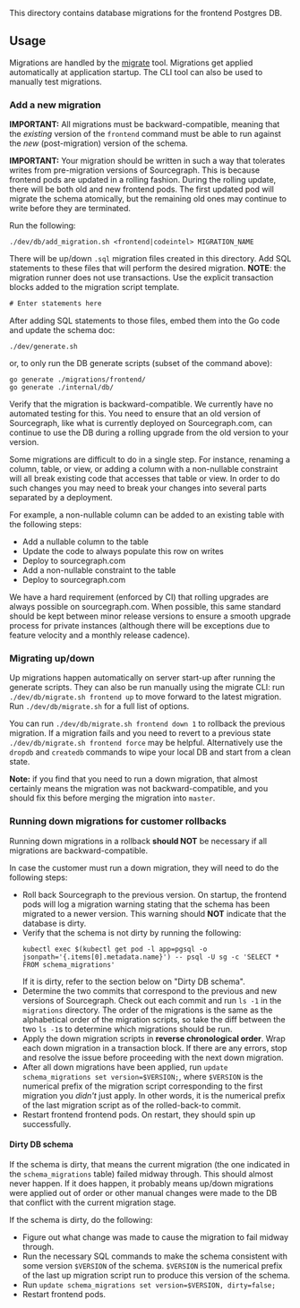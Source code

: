 This directory contains database migrations for the frontend Postgres DB.

## Usage

Migrations are handled by the [migrate](https://github.com/golang-migrate/migrate/tree/master/cmd/migrate#installation) tool. Migrations get applied automatically at application startup. The CLI tool can also be used to manually test migrations.

### Add a new migration

**IMPORTANT:** All migrations must be backward-compatible, meaning that the _existing_ version of
the `frontend` command must be able to run against the _new_ (post-migration) version of the schema.

**IMPORTANT:** Your migration should be written in such a way that tolerates writes from
pre-migration versions of Sourcegraph. This is because frontend pods are updated in a rolling
fashion. During the rolling update, there will be both old and new frontend pods. The first updated
pod will migrate the schema atomically, but the remaining old ones may continue to write before they
are terminated.

Run the following:

```
./dev/db/add_migration.sh <frontend|codeintel> MIGRATION_NAME
```

There will be up/down `.sql` migration files created in this directory. Add
SQL statements to these files that will perform the desired
migration. **NOTE**: the migration runner does not use transactions. Use the
explicit transaction blocks added to the migration script template.

```sql
# Enter statements here
```

After adding SQL statements to those files, embed them into the Go code and update the schema doc:

```
./dev/generate.sh
```

or, to only run the DB generate scripts (subset of the command above):

```
go generate ./migrations/frontend/
go generate ./internal/db/
```

Verify that the migration is backward-compatible. We currently have no automated testing for this. You need
to ensure that an old version of Sourcegraph, like what is currently deployed on Sourcegraph.com, can continue
to use the DB during a rolling upgrade from the old version to your version.

Some migrations are difficult to do in a single step. For instance, renaming a column, table, or view, or
adding a column with a non-nullable constraint will all break existing code that accesses that table or view.
In order to do such changes you may need to break your changes into several parts separated by a deployment.

For example, a non-nullable column can be added to an existing table with the following steps:

- Add a nullable column to the table
- Update the code to always populate this row on writes
- Deploy to sourcegraph.com
- Add a non-nullable constraint to the table
- Deploy to sourcegraph.com

We have a hard requirement (enforced by CI) that rolling upgrades are always possible on sourcegraph.com. When
possible, this same standard should be kept between minor release versions to ensure a smooth upgrade process
for private instances (although there will be exceptions due to feature velocity and a monthly release cadence).

### Migrating up/down

Up migrations happen automatically on server start-up after running the
generate scripts. They can also be run manually using the migrate CLI:
run `./dev/db/migrate.sh frontend up` to move forward to the latest migration. Run
`./dev/db/migrate.sh` for a full list of options.

You can run `./dev/db/migrate.sh frontend down 1` to rollback the previous migration. If a migration fails and
you need to revert to a previous state `./dev/db/migrate.sh frontend force` may be helpful. Alternatively use
the `dropdb` and `createdb` commands to wipe your local DB and start from a clean state.

**Note:** if you find that you need to run a down migration, that almost certainly means the
migration was not backward-compatible, and you should fix this before merging the migration into
`master`.

### Running down migrations for customer rollbacks

Running down migrations in a rollback **should NOT** be necessary if all migrations are
backward-compatible.

In case the customer must run a down migration, they will need to do the following steps:

- Roll back Sourcegraph to the previous version. On startup, the frontend pods will log a migration
  warning stating that the schema has been migrated to a newer version. This warning should **NOT**
  indicate that the database is dirty.
- Verify that the schema is not dirty by running the following:
  ```
  kubectl exec $(kubectl get pod -l app=pgsql -o jsonpath='{.items[0].metadata.name}') -- psql -U sg -c 'SELECT * FROM schema_migrations'
  ```
  If it is dirty, refer to the section below on "Dirty DB schema".
- Determine the two commits that correspond to the previous and new versions of Sourcegraph. Check
  out each commit and run `ls -1` in the `migrations` directory. The order of the migrations is the
  same as the alphabetical order of the migration scripts, so take the diff between the two `ls -1`s to determine which migrations should be run.
- Apply the down migration scripts in **reverse chronological order**. Wrap each down migration in a
  transaction block. If there are any errors, stop and resolve the issue before proceeding with the
  next down migration.
- After all down migrations have been applied, run `update schema_migrations set version=$VERSION;`,
  where `$VERSION` is the numerical prefix of the migration script corresponding to the first
  migration you _didn't_ just apply. In other words, it is the numerical prefix of the last
  migration script as of the rolled-back-to commit.
- Restart frontend frontend pods. On restart, they should spin up successfully.

#### Dirty DB schema

If the schema is dirty, that means the current migration (the one indicated in the
`schema_migrations` table) failed midway through. This should almost never happen. If it does
happen, it probably means up/down migrations were applied out of order or other manual changes were
made to the DB that conflict with the current migration stage.

If the schema is dirty, do the following:

- Figure out what change was made to cause the migration to fail midway through.
- Run the necessary SQL commands to make the schema consistent with some version `$VERSION` of the
  schema. `$VERSION` is the numerical prefix of the last up migration script run to produce this
  version of the schema.
- Run `update schema_migrations set version=$VERSION, dirty=false;`
- Restart frontend pods.
